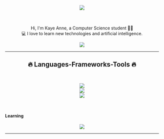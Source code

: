 <h1 align="center">
  <a href="https://git.io/typing-svg">
    <img src="https://readme-typing-svg.herokuapp.com/?lines=<Hi,+it's+Keyan!+</3/>;&center=true&size=30"> 
  </a>
</h1>

<br>
<p align="center">
  Hi, I'm Kaye Anne, a Computer Science student 🙋‍♀️ 
  <br>
  💻 I love to learn new technologies and artificial intelligence.
  <br>
</p>

<div align="center"> 
  <a href="https://www.facebook.com/keigvn/" target="_blank"><img src="https://img.shields.io/badge/Facebook-1877F2?style=for-the-badge&logo=facebook&logoColor=white" target="_blank"></a>
</div>

<hr>
<h2 align="center">🔥 Languages-Frameworks-Tools 🔥</h2>
<br>
<p align="center">
  <a href="https://skillicons.dev">
    <img src="https://skillicons.dev/icons?i=php,html,css,js,java,php,py,flutter" /><br>
    <img src="https://skillicons.dev/icons?i=dotnet,mysql,firebase" /><br>
    <img src="https://skillicons.dev/icons?i=colab,jupyter,eclipse,figma,visualstudio,vscode" />
  </a>
</p>
<br>
<h4>Learning</h4>
<p align="center">
  <a href="https://skillicons.dev">
    <img src="https://skillicons.dev/icons?i=vue,angular,dart,django,graphql,kotlin,linux,mongodb,raspberrypi" />
  </a>
</p>
<hr>



